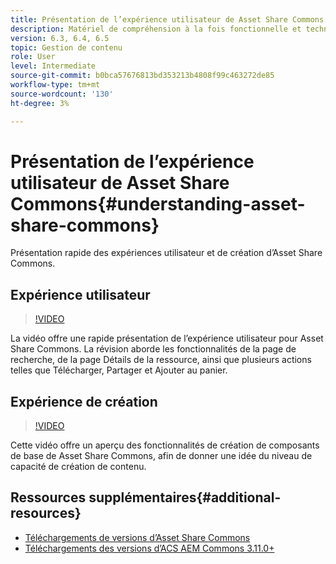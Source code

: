 ```yaml
---
title: Présentation de l’expérience utilisateur de Asset Share Commons
description: Matériel de compréhension à la fois fonctionnelle et technique Ressources Share Commons
version: 6.3, 6.4, 6.5
topic: Gestion de contenu
role: User
level: Intermediate
source-git-commit: b0bca57676813bd353213b4808f99c463272de85
workflow-type: tm+mt
source-wordcount: '130'
ht-degree: 3%

---
```



# Présentation de l’expérience utilisateur de Asset Share Commons{#understanding-asset-share-commons}

Présentation rapide des expériences utilisateur et de création d’Asset Share Commons.

## Expérience utilisateur

>[!VIDEO](https://video.tv.adobe.com/v/20497/?quality=9&learn=on)

La vidéo offre une rapide présentation de l’expérience utilisateur pour Asset Share Commons. La révision aborde les fonctionnalités de la page de recherche, de la page Détails de la ressource, ainsi que plusieurs actions telles que Télécharger, Partager et Ajouter au panier.

## Expérience de création

>[!VIDEO](https://video.tv.adobe.com/v/20498/?quality=9&learn=on)

Cette vidéo offre un aperçu des fonctionnalités de création de composants de base de Asset Share Commons, afin de donner une idée du niveau de capacité de création de contenu.

## Ressources supplémentaires{#additional-resources}

* [Téléchargements de versions d’Asset Share Commons](https://github.com/Adobe-Marketing-Cloud/asset-share-commons/releases)
* [Téléchargements des versions d’ACS AEM Commons 3.11.0+](https://github.com/Adobe-Consulting-Services/acs-aem-commons/releases)